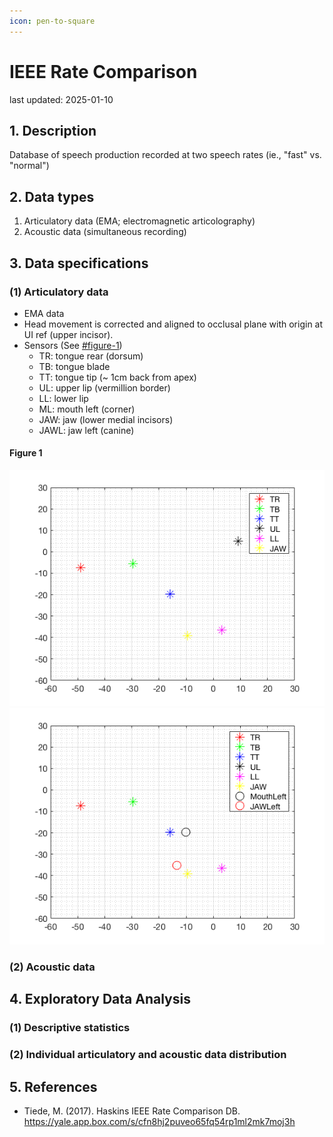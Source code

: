 ```yaml
---
icon: pen-to-square
---
```


# IEEE Rate Comparison

last updated: 2025-01-10

## 1. Description

Database of speech production recorded at two speech rates (ie., "fast" vs. "normal")

## 2. Data types

1. Articulatory data (EMA; electromagnetic articolography)
2. Acoustic data (simultaneous recording)

## 3. Data specifications

### (1) Articulatory data

* EMA data
* Head movement is corrected and aligned to occlusal plane with origin at UI ref (upper incisor).
* Sensors (See [#figure-1](ieee_rate_comparison.md#figure-1 "mention"))
  * TR: tongue rear (dorsum)
  * TB: tongue blade
  * TT: tongue tip (\~ 1cm back from apex)
  * UL: upper lip (vermillion border)
  * LL: lower lip
  * ML: mouth left (corner)
  * JAW: jaw (lower medial incisors)
  * JAWL: jaw left (canine)

#### Figure 1

![](../../assets/ieee_rate_comparison/EMA_config.png) ![](../../assets/ieee_rate_comparison/EMA_config_all.png)

### (2) Acoustic data







## 4. Exploratory Data Analysis

### (1) Descriptive statistics

### (2) Individual articulatory and acoustic data distribution

## 5. References

* Tiede, M. (2017). Haskins IEEE Rate Comparison DB. https://yale.app.box.com/s/cfn8hj2puveo65fq54rp1ml2mk7moj3h
